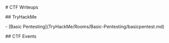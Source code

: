 \# CTF Writeups





\## TryHackMe

\- \[Basic Pentesting](TryHackMe/Rooms/Basic-Pentesting/basicpentest.md)





\## CTF Events



